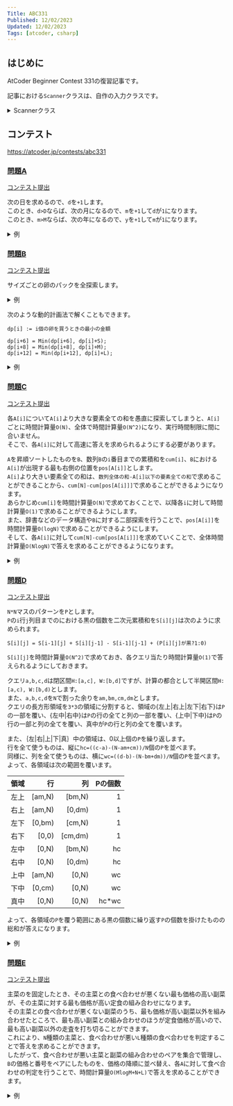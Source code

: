 ```yaml
---
Title: ABC331
Published: 12/02/2023
Updated: 12/02/2023
Tags: [atcoder, csharp]
---
```


## はじめに

AtCoder Beginner Contest 331の復習記事です。

記事における`Scanner`クラスは、自作の入力クラスです。

<details>
<summary>Scannerクラス</summary>

```csharp
public static class Scanner
{
    public static T Scan<T>() where T : IConvertible => Convert<T>(ScanStringArray()[0]);
    public static (T1, T2) Scan<T1, T2>() where T1 : IConvertible where T2 : IConvertible
    {
        var input = ScanStringArray();
        return (Convert<T1>(input[0]), Convert<T2>(input[1]));
    }
    public static (T1, T2, T3) Scan<T1, T2, T3>() where T1 : IConvertible where T2 : IConvertible where T3 : IConvertible
    {
        var input = ScanStringArray();
        return (Convert<T1>(input[0]), Convert<T2>(input[1]), Convert<T3>(input[2]));
    }
    public static (T1, T2, T3, T4) Scan<T1, T2, T3, T4>() where T1 : IConvertible where T2 : IConvertible where T3 : IConvertible where T4 : IConvertible
    {
        var input = ScanStringArray();
        return (Convert<T1>(input[0]), Convert<T2>(input[1]), Convert<T3>(input[2]), Convert<T4>(input[3]));
    }
    public static (T1, T2, T3, T4, T5) Scan<T1, T2, T3, T4, T5>() where T1 : IConvertible where T2 : IConvertible where T3 : IConvertible where T4 : IConvertible where T5 : IConvertible
    {
        var input = ScanStringArray();
        return (Convert<T1>(input[0]), Convert<T2>(input[1]), Convert<T3>(input[2]), Convert<T4>(input[3]), Convert<T5>(input[4]));
    }
    public static (T1, T2, T3, T4, T5, T6) Scan<T1, T2, T3, T4, T5, T6>() where T1 : IConvertible where T2 : IConvertible where T3 : IConvertible where T4 : IConvertible where T5 : IConvertible where T6 : IConvertible
    {
        var input = ScanStringArray();
        return (Convert<T1>(input[0]), Convert<T2>(input[1]), Convert<T3>(input[2]), Convert<T4>(input[3]), Convert<T5>(input[4]), Convert<T6>(input[5]));
    }
    public static IEnumerable<T> ScanEnumerable<T>() where T : IConvertible => ScanStringArray().Select(Convert<T>);
    private static string[] ScanStringArray()
    {
        var line = Console.ReadLine()?.Trim() ?? string.Empty;
        return string.IsNullOrEmpty(line) ? Array.Empty<string>() : line.Split(' ');
    }
    private static T Convert<T>(string value) where T : IConvertible => (T)System.Convert.ChangeType(value, typeof(T));
}
```

</details>

## コンテスト

<https://atcoder.jp/contests/abc331>

### [問題A](https://atcoder.jp/contests/abc331/tasks/abc331_a)

[コンテスト提出](https://atcoder.jp/contests/ABC331/submissions/48105656)

次の日を求めるので、`d`を`+1`します。  
このとき、`d>D`ならば、次の月になるので、`m`を`+1`して`d`が`1`になります。  
このとき、`m>M`ならば、次の年になるので、`y`を`+1`して`m`が`1`になります。

<details>
<summary>例</summary>

```csharp
public static void Solve()
{
    var (M, D) = Scanner.Scan<int, int>();
    var (y, m, d) = Scanner.Scan<int, int, int>();
    d++;

    if (d > D)
    {
        d = 1;
        m++;
    }

    if (m > M)
    {
        m = 1;
        y++;
    }

    Console.WriteLine($"{y} {m} {d}");
}
```

</details>

### [問題B](https://atcoder.jp/contests/abc331/tasks/abc331_b)

[コンテスト提出](https://atcoder.jp/contests/ABC331/submissions/48102993)

サイズごとの卵のパックを全探索します。

<details>
<summary>例</summary>

```csharp
public static void Solve()
{
    var (N, S, M, L) = Scanner.Scan<int, int, int, int>();
    const long Inf = 1 << 60;
    var answer = Inf;

    for (var s = 0; s <= (100 + 5) / 6; s++)
    {
        for (var m = 0; m <= (100 + 7) / 8; m++)
        {
            for (var l = 0; l <= (100 + 11) / 12; l++)
            {
                if (s * 6 + m * 8 + l * 12 >= N)
                {
                    answer = Math.Min(answer, s * S + m * M + l * L);
                }
            }
        }
    }

    Console.WriteLine(answer);
}
```

</details>

次のような動的計画法で解くこともできます。

```text
dp[i] := i個の卵を買うときの最小の金額
```

```text
dp[i+6] = Min(dp[i+6], dp[i]+S);
dp[i+8] = Min(dp[i+8], dp[i]+M);
dp[i+12] = Min(dp[i+12], dp[i]+L);
```

<details>
<summary>例</summary>

```csharp
public static void Solve()
{
    var (N, S, M, L) = Scanner.Scan<int, int, int, int>();
    const int Inf = 1 << 30;
    var dp = new long[N + 1];
    Array.Fill(dp, Inf);
    dp[0] = 0;
    var X = new (int, long)[] { (6, S), (8, M), (12, L) };
    for (var i = 0; i < N; i++)
    {
        foreach (var (c, v) in X)
        {
            var nc = Math.Min(N, i + c);
            dp[nc] = Math.Min(dp[nc], dp[i] + v);
        }
    }

    var answer = dp[N];
    Console.WriteLine(answer);
}
```

</details>

### [問題C](https://atcoder.jp/contests/abc331/tasks/abc331_c)

[コンテスト提出](https://atcoder.jp/contests/ABC331/submissions/48110811)

各`A[i]`について`A[i]`より大きな要素全ての和を愚直に探索してしまうと、`A[i]`ごとに時間計算量`O(N)`、全体で時間計算量`O(N^2)`になり、実行時間制限に間に合いません。  
そこで、各`A[i]`に対して高速に答えを求められるようにする必要があります。

`A`を昇順ソートしたものを`B`、数列`B`の`i`番目までの累積和を`cum[i]`、`B`における`A[i]`が出現する最も右側の位置を`pos[A[i]]`とします。  
`A[i]`より大きい要素全ての和は、`数列全体の和-A[i]以下の要素全ての和`で求めることができることから、`cum[N]-cum[pos[A[i]]]`で求めることができるようになります。  
あらかじめ`cum[i]`を時間計算量`O(N)`で求めておくことで、以降各`i`に対して時間計算量`O(1)`で求めることができるようにします。  
また、辞書などのデータ構造や`B`に対する二部探索を行うことで、`pos[A[i]]`を時間計算量`O(logN)`で求めることができるようにします。  
そして、各`A[i]`に対して`cum[N]-cum[pos[A[i]]]`を求めていくことで、全体時間計算量`O(NlogN)`で答えを求めることができるようになります。

<details>
<summary>例</summary>

```csharp
public static void Solve()
{
    var N = Scanner.Scan<int>();
    var A = Scanner.ScanEnumerable<long>().ToArray();
    var B = A.ToArray();
    Array.Sort(B);
    var pos = new Dictionary<long, int>();
    for (var i = 0; i < N; i++)
    {
        pos[B[i]] = i;
    }

    var cum = new long[N + 1];
    for (var i = 0; i < N; i++)
    {
        cum[i + 1] = cum[i] + B[i];
    }

    var answers = new long[N];
    for (var i = 0; i < N; i++)
    {
        answers[i] = cum[N] - cum[pos[A[i]] + 1];
    }

    Console.WriteLine(string.Join(" ", answers));
}
```

</details>

### [問題D](https://atcoder.jp/contests/abc331/tasks/abc331_d)

[コンテスト提出](https://atcoder.jp/contests/ABC331/submissions/48136966)  

`N*N`マスのパターンを`P`とします。  
`P`の`i`行`j`列目までのにおける黒の個数を二次元累積和を`S[i][j]`は次のように求められます。  

```text
S[i][j] = S[i-1][j] + S[i][j-1] - S[i-1][j-1] + (P[i][j]が黒?1:0)
```

`S[i][j]`を時間計算量`O(N^2)`で求めておき、各クエリ当たり時間計算量`O(1)`で答えられるようにしておきます。  

クエリ`a,b,c,d`は閉区間`H:[a,c], W:[b,d]`ですが、計算の都合として半開区間`H:[a,c), W:[b,d)`とします。  
また、`a,b,c,d`を`N`で割った余りを`am,bm,cm,dm`とします。  
クエリの長方形領域を`3*3`の領域に分割すると、領域の{左上|右上|左下|右下}は`P`の一部を覆い、{左中|右中}は`P`の行の全てと列の一部を覆い、{上中|下中}は`P`の行の一部と列の全てを覆い、真中が`P`の行と列の全てを覆います。  

また、｛左|右|上|下|真｝中の領域は、0以上個の`P`を繰り返します。  
行を全て使うものは、縦に`hc=((c-a)-(N-am+cm))/N`個の`P`を並べます。  
同様に、列を全て使うものは、横に`wc=((d-b)-(N-bm+dm))/N`個の`P`を並べます。  
よって、各領域は次の範囲を覆います。

| 領域 | 行 | 列 | Pの個数 |
|-|-:|-:|-:|
| 左上 | [am,N) | [bm,N) | 1 |
| 右上 | [am,N) | [0,dm) | 1 |
| 左下 | [0,bm) | [cm,N) | 1 |
| 右下 | [0,0) | [cm,dm) | 1 |
| 左中 | [0,N) | [bm,N) | hc |
| 右中 | [0,N) | [0,dm) | hc |
| 上中 | [am,N) | [0,N) | wc |
| 下中 | [0,cm) | [0,N) | wc |
| 真中 | [0,N) | [0,N) | hc*wc |

よって、各領域の`P`を覆う範囲にある黒の個数に繰り返す`P`の個数を掛けたものの総和が答えになります。

<details>
<summary>例</summary>

```csharp
public static void Solve()
{
    var (N, Q) = Scanner.Scan<int, int>();
    var P = new char[N][];
    for (var i = 0; i < N; i++)
    {
        P[i] = Scanner.Scan<string>().ToCharArray();
    }

    var cum = new CumulativeSum2D<long>(N + 10, N + 10);
    for (var i = 0; i < N; i++)
    {
        for (var j = 0; j < N; j++)
        {
            if (P[i][j] == 'B')
            {
                cum.Add(i, j, 1);
            }
        }
    }

    while (Q-- > 0)
    {
        var (a, b, c, d) = Scanner.Scan<int, int, int, int>();
        c++; d++;

        long answer = 0;
        var (am, bm, cm, dm) = (a % N, b % N, c % N, d % N);
        long hc = ((c - a) - (N - am + cm)) / N;
        long wc = ((d - b) - (N - bm + dm)) / N;

        answer += cum.Sum(am, bm, N, N); // 左上
        answer += cum.Sum(am, 0, N, dm); // 右上
        answer += cum.Sum(0, bm, cm, N); // 左下
        answer += cum.Sum(0, 0, cm, dm); // 右下

        answer += cum.Sum(0, bm, N, N) * hc; // 左中
        answer += cum.Sum(0, 0, N, dm) * hc; // 右中
        answer += cum.Sum(am, 0, N, N) * wc; // 上中
        answer += cum.Sum(0, 0, cm, N) * wc; // 下中

        answer += cum.Sum(N, N) * (hc * wc); // 中中

        Console.WriteLine(answer);
    }
}

public class CumulativeSum2D<T> where T : INumber<T>
{
    public int Height { get; }
    public int Width { get; }
    private readonly T[] _data;
    private readonly T[] _sum;
    private bool _isUpdated;

    public CumulativeSum2D(int height, int width)
    {
        if (height <= 0) throw new ArgumentOutOfRangeException(nameof(height));
        if (width <= 0) throw new ArgumentOutOfRangeException(nameof(width));
        Height = height;
        Width = width;
        _data = new T[height * width];
        _sum = new T[(height + 1) * (width + 1)];
    }

    public void Add(int height, int width, T value)
    {
        ThrowIfNegative(height);
        ThrowIfGreaterThanOrEqual(height, Height);
        ThrowIfNegative(width);
        ThrowIfGreaterThanOrEqual(width, Width);
        _isUpdated = false;
        _data[height * Width + width] += value;
    }

    public void Set(int height, int width, T value)
    {
        ThrowIfNegative(height);
        ThrowIfGreaterThanOrEqual(height, Height);
        ThrowIfNegative(width);
        ThrowIfGreaterThanOrEqual(width, Width);
        _isUpdated = false;
        _data[height * Width + width] = value;
    }

    public T Get(int height, int width)
    {
        ThrowIfNegative(height);
        ThrowIfGreaterThanOrEqual(height, Height);
        ThrowIfNegative(width);
        ThrowIfGreaterThanOrEqual(width, Width);
        return _data[height * Width + width];
    }

    /// <summary>
    /// Calculate a two-dimensional cumulative sum of [0, height), [0, width).
    /// </summary>
    public T Sum(int height, int width)
    {
        ThrowIfNegative(height);
        ThrowIfGreaterThan(height, Height);
        ThrowIfNegative(width);
        ThrowIfGreaterThan(width, Width);
        if (!_isUpdated) Build();
        return _sum[height * (Width + 1) + width];
    }

    /// <summary>
    /// Calculate a two-dimensional cumulative sum of [height1, height2), [width1, width2).
    /// </summary>
    public T Sum(int height1, int width1, int height2, int width2)
    {
        ThrowIfGreaterThan(height1, height2);
        ThrowIfGreaterThan(width1, width2);
        return Sum(height1, width1) + Sum(height2, width2) - Sum(height2, width1) - Sum(height1, width2);
    }

    private void Build()
    {
        _isUpdated = true;
        var w1 = Width + 1;
        _sum[0] = _sum[w1] = _sum[1] = T.Zero;
        for (var i = 1; i <= Height; i++)
        {
            for (var j = 1; j <= Width; j++)
            {
                _sum[i * w1 + j] =
                    _sum[i * w1 + (j - 1)]
                    + _sum[(i - 1) * w1 + j]
                    - _sum[(i - 1) * w1 + (j - 1)]
                    + _data[(i - 1) * Width + (j - 1)];
            }
        }
    }

    private static void ThrowIfNegative(int value)
    {
        if (value < 0) throw new ArgumentOutOfRangeException(nameof(value));
    }

    private static void ThrowIfGreaterThan(int value, int other)
    {
        if (value > other) throw new ArgumentOutOfRangeException(nameof(value));
    }

    private static void ThrowIfGreaterThanOrEqual(int value, int other)
    {
        if (value >= other) throw new ArgumentOutOfRangeException(nameof(value));
    }
}
```

</details>

### [問題E](https://atcoder.jp/contests/abc331/tasks/abc331_e)

[コンテスト提出](https://atcoder.jp/contests/ABC331/submissions/48133625)  

主菜のを固定したとき、その主菜との食べ合わせが悪くない最も価格の高い副菜が、その主菜に対する最も価格が高い定食の組み合わせになります。  
その主菜との食べ合わせが悪くない副菜のうち、最も価格が高い副菜以外を組み合わせたところで、最も高い副菜との組み合わせのほうが定食価格が高いので、最も高い副菜以外の走査を打ち切ることができます。  
これにより、`N`種類の主菜と、食べ合わせが悪い`L`種類の食べ合わせを判定することで答えを求めることができます。  
したがって、食べ合わせが悪い主菜と副菜の組み合わせのペアを集合で管理し、`B`の価格と番号をペアにしたものを、価格の降順に並べ替え、各`A`に対して食べ合わせの判定を行うことで、時間計算量`O(MlogM+N+L)`で答えを求めることができます。

<details>
<summary>例</summary>

```csharp
public static void Solve()
{
    var (N, M, L) = Scanner.Scan<int, int, int>();
    var A = Scanner.ScanEnumerable<long>().ToArray();
    var B = Scanner.ScanEnumerable<long>().ToArray();
    var set = new HashSet<(int C, int D)>();
    for (var i = 0; i < L; i++)
    {
        var (c, d) = Scanner.Scan<int, int>();
        c--; d--;
        set.Add((c, d));
    }

    var C = B.Select((x, i) => (V: x, I: i)).OrderByDescending(x => x.V).ToArray();
    long answer = 0;
    for (var i = 0; i < N; i++)
    {
        var (a, ai) = (A[i], i);
        for (var j = 0; j < M; j++)
        {
            var (b, bi) = C[j];
            if (set.Contains((ai, bi))) continue;
            answer = Math.Max(answer, a + b);
            break;
        }
    }

    Console.WriteLine(answer);
}
```

</details>
